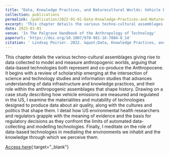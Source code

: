 ```yaml
---
title: "Data, Knowledge Practices, and Naturecultural Worlds: Vehicle Emissions in the Anthropocene"
collection: publications
permalink: /publication/2022-01-01-Data-Knowledge-Practices-and-Naturecultural-Worlds-Vehicle-Emissions-in-the-Anthropocene
excerpt: 'This chapter details the various techno-cultural assemblages giving rise to data collected to model and measure anthropogenic worlds, arguing that data-based technologies both represent and co-produce the Anthropocene. It begins with a review of scholarship emerging at the intersection of science an...'
date: 2022-01-01
venue: 'In The Palgrave Handbook of the Anthropology of Technology'
paperurl: 'https://doi.org/10.1007/978-981-16-7084-8_14'
citation: ' Lindsay Poirier. 2022. &quot;Data, Knowledge Practices, and Naturecultural Worlds: Vehicle Emissions in the Anthropocene.&quot; <i>In The Palgrave Handbook of the Anthropology of Technology</i>, edited by  Maja Bruun,  Ayo Wahlberg,  Rachel Douglas-Jones,  Cathrine Hasse,  Klaus Hoeyer,  Dorthe Kristensen,  Brit Winthereik, 273--290. Springer.'
---
```

This chapter details the various techno-cultural assemblages giving rise to data collected to model and measure anthropogenic worlds, arguing that data-based technologies both represent and co-produce the Anthropocene. It begins with a review of scholarship emerging at the intersection of science and technology studies and information studies that advances understanding of data infrastructure and knowledge practices, and their role within the anthropogenic assemblages that shape history. Drawing on a case study describing how vehicle emissions are measured and regulated in the US, I examine the materialities and mutability of technologies designed to produce data about air quality, along with the cultures and politics that shape them. I detail how US environmental health researchers and regulators grapple with the meaning of evidence and the basis for regulatory decisions as they confront the limits of automated data-collecting and modelling technologies. Finally, I meditate on the role of data-based technologies in mediating the environments we inhabit and the knowledge through which we perceive them.

[Access here](https://doi.org/10.1007/978-981-16-7084-8_14){:target="_blank"}
